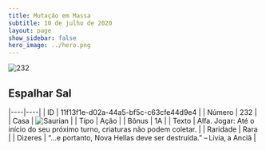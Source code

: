 ```yaml
---
title: Mutação em Massa
subtitle: 10 de julho de 2020
layout: page
show_sidebar: false
hero_image: ../hero.png
---
```


![232](https://cdn.keyforgegame.com/media/card_front/pt/479_232_5FVXX7JHH6MH_pt.png)

## Espalhar Sal

|----|----|
| ID | 11f13f1e-d02a-44a5-bf5c-c63cfe44d9e4 |
| Número | 232 |
| Casa | ![Saurian](https://archonarcana.com/images/thumb/9/9e/Saurian_P.png/22px-Saurian_P.png "Sauro") |
| Tipo | Ação |
| Bônus | 1A |
| Texto | Alfa.  Jogar: Até o início do seu próximo turno, criaturas não podem coletar. |
| Raridade | Rara |
| Dizeres | “…e portanto, Nova Hellas deve ser destruída.” – Lívia, a Anciã |
